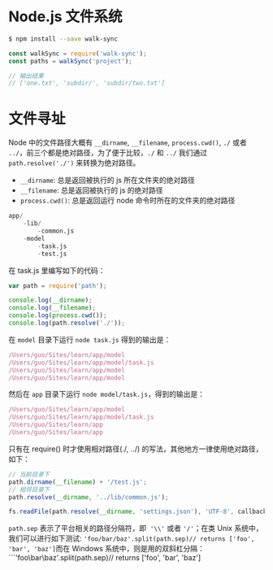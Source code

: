 # Node.js 文件系统

```sh
$ npm install --save walk-sync
```

```js
const walkSync = require('walk-sync');
const paths = walkSync('project');

// 输出结果
// ['one.txt', 'subdir/', 'subdir/two.txt']
```

# 文件寻址

Node 中的文件路径大概有 `__dirname`, `__filename`, `process.cwd()`, `./` 或者 `../`，前三个都是绝对路径，为了便于比较，`./` 和 `../` 我们通过 `path.resolve('./')` 来转换为绝对路径。

- `__dirname`: 总是返回被执行的 js 所在文件夹的绝对路径
- `__filename`: 总是返回被执行的 js 的绝对路径
- `process.cwd()`: 总是返回运行 node 命令时所在的文件夹的绝对路径

```s
app/
    -lib/
        -common.js
    -model
        -task.js
        -test.js
```

在 task.js 里编写如下的代码：

```js
var path = require('path');

console.log(__dirname);
console.log(__filename);
console.log(process.cwd());
console.log(path.resolve('./'));
```

在 `model` 目录下运行 `node task.js` 得到的输出是：

```js
/Users/guo/Sites/learn/app/model
/Users/guo/Sites/learn/app/model/task.js
/Users/guo/Sites/learn/app/model
/Users/guo/Sites/learn/app/model
```

然后在 `app` 目录下运行 `node model/task.js`，得到的输出是：

```js
/Users/guo/Sites/learn/app/model
/Users/guo/Sites/learn/app/model/task.js
/Users/guo/Sites/learn/app
/Users/guo/Sites/learn/app
```

只有在 require() 时才使用相对路径(./, ../) 的写法，其他地方一律使用绝对路径，如下：

```js
// 当前目录下
path.dirname(__filename) + '/test.js';
// 相邻目录下
path.resolve(__dirname, '../lib/common.js');
```

```js
fs.readFile(path.resolve(__dirname, 'settings.json'), 'UTF-8', callback);
```

`path.sep` 表示了平台相关的路径分隔符，即  `'\\'` 或者 `'/'`；在类 Unix 系统中，我们可以进行如下测试: `'foo/bar/baz'.split(path.sep)// returns ['foo', 'bar', 'baz']`而在 Windows 系统中，则是用的双斜杠分隔：```'foo\\bar\\baz'.split(path.sep)// returns ['foo', 'bar', 'baz']
